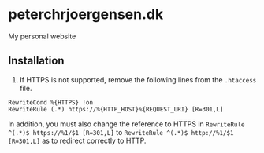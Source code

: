 # peterchrjoergensen.dk
My personal website

## Installation

1. If HTTPS is not supported, remove the following lines from the `.htaccess` file.

``` 
RewriteCond %{HTTPS} !on
RewriteRule (.*) https://%{HTTP_HOST}%{REQUEST_URI} [R=301,L]
```

In addition, you must also change the reference to HTTPS in `RewriteRule ^(.*)$ https://%1/$1 [R=301,L]` to `RewriteRule ^(.*)$ http://%1/$1 [R=301,L]` as to redirect correctly to HTTP.



